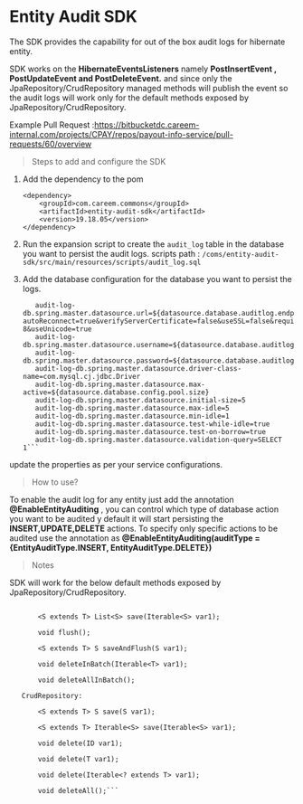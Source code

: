 # Entity Audit SDK

The SDK provides the capability for out of the box audit logs for hibernate entity.

SDK works on the **HibernateEventsListeners** namely **PostInsertEvent , PostUpdateEvent and PostDeleteEvent.**
and since only the JpaRepository/CrudRepository managed methods will publish the event so the audit logs will work only for the default methods exposed by JpaRepository/CrudRepository.

Example Pull Request :https://bitbucketdc.careem-internal.com/projects/CPAY/repos/payout-info-service/pull-requests/60/overview

> Steps to add and configure the SDK
1. Add the dependency to the pom

    ```
    <dependency>
        <groupId>com.careem.commons</groupId>
        <artifactId>entity-audit-sdk</artifactId>
        <version>19.18.05</version>
    </dependency>
   ```
   
 2. Run the expansion script to create the `audit_log` table in the database you want to persist the audit logs.
    scripts path :  `/coms/entity-audit-sdk/src/main/resources/scripts/audit_log.sql`
 3. Add the database configuration for the database you want to persist the logs.
    ```# payout-info-db master
       audit-log-db.spring.master.datasource.url=${datasource.database.auditlog.endpoint}/${datasource.database.auditlog.schema}?autoReconnect=true&verifyServerCertificate=false&useSSL=false&requireSSL=false&characterEncoding=UTF-8&useUnicode=true
       audit-log-db.spring.master.datasource.username=${datasource.database.auditlog.username}
       audit-log-db.spring.master.datasource.password=${datasource.database.auditlog.password}
       audit-log-db.spring.master.datasource.driver-class-name=com.mysql.cj.jdbc.Driver
       audit-log-db.spring.master.datasource.max-active=${datasource.database.config.pool.size}
       audit-log-db.spring.master.datasource.initial-size=5
       audit-log-db.spring.master.datasource.max-idle=5
       audit-log-db.spring.master.datasource.min-idle=1
       audit-log-db.spring.master.datasource.test-while-idle=true
       audit-log-db.spring.master.datasource.test-on-borrow=true
       audit-log-db.spring.master.datasource.validation-query=SELECT 1```
update the properties as per your service configurations.       


>How to use?

To enable the audit log for any entity just add the annotation **@EnableEntityAuditing** , you can control which type of database action you want to be audited y default it will start persisting the **INSERT,UPDATE,DELETE** actions.
To specify only specific actions to be audited use the annotation as **@EnableEntityAuditing(auditType = {EntityAuditType.INSERT, EntityAuditType.DELETE})**

>Notes

SDK will work for the below default methods exposed by JpaRepository/CrudRepository.
```JpaRepository:
       
       <S extends T> List<S> save(Iterable<S> var1);
   
       void flush();
   
       <S extends T> S saveAndFlush(S var1);
   
       void deleteInBatch(Iterable<T> var1);
   
       void deleteAllInBatch();
   
   CrudRepository:
   
       <S extends T> S save(S var1);
   
       <S extends T> Iterable<S> save(Iterable<S> var1);
   
       void delete(ID var1);
   
       void delete(T var1);
   
       void delete(Iterable<? extends T> var1);
   
       void deleteAll();```